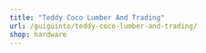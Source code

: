 ```yaml
---
title: "Teddy Coco Lumber And Trading"
url: /guiguinto/teddy-coco-lumber-and-trading/
shop: hardware
---
```

